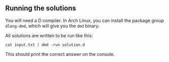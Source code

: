 Running the solutions
---------------------

You will need a D compiler.
In Arch Linux,
you can install the package group `dlang-dmd`,
which will give you the `dmd` binary.

All solutions are written
to be run like this:

```
cat input.txt | dmd -run solution.d
```

This should print the correct answer on the console.
